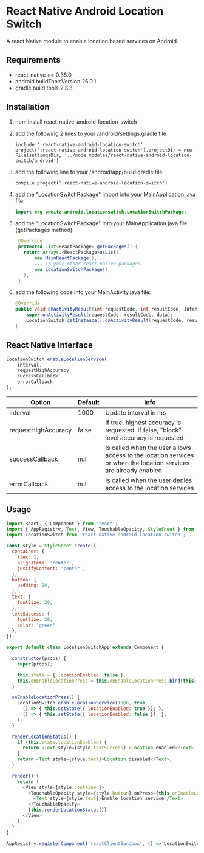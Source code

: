 
# React Native Android Location Switch

A react Native module to enable location based services on Android.


## Requirements
- react-native >= 0.38.0
- android buildToolsVersion 26.0.1
- gradle build tools 2.3.3


## Installation

1. npm install react-native-android-location-switch

2. add the following 2 lines to your <project>/android/settings.gradle file
   ```
   include ':react-native-android-location-switch'
   project(':react-native-android-location-switch').projectDir = new File(settingsDir, '../node_modules/react-native-android-location-switch/android')
   ```

3. add the following line to your <project>/android/app/build.gradle file
   ```
   compile project(':react-native-android-location-switch')
   ```

4. add the "LocationSwitchPackage" import into your MainApplication.java file:
   ```java
   import org.pweitz.android.locationswitch.LocationSwitchPackage;
   ```
   
5. add the "LocationSwitchPackage" into your MainApplication.java file (getPackages method):
   ```java
    @Override
    protected List<ReactPackage> getPackages() {
      return Arrays.<ReactPackage>asList(
          new MainReactPackage(),
          ... // your other react native packages
          new LocationSwitchPackage()
      );
    }
    ```
   
6. add the following code into your MainActivity.java file:
    ```java   
    @Override
    public void onActivityResult(int requestCode, int resultCode, Intent data) {
        super.onActivityResult(requestCode, resultCode, data);
        LocationSwitch.getInstance().onActivityResult(requestCode, resultCode);
    }
    ```


## React Native Interface

```javascript
LocationSwitch.enableLocationService(
    interval,
    requestHighAccuracy,
    successCallback,
    errorCallback
);
```

Option | Default | Info
------ | ------- | ----
interval | 1000 | Update interval in ms
requestHighAccuracy | false | If true, highest accuracy is requested. If false, "block" level accuracy is requested
successCallback | null | Is called when the user allows access to the location services or when the location services are already enabled
errorCallback | null | Is called when the user denies access to the location services


## Usage

```javascript
import React, { Component } from 'react';
import { AppRegistry, Text, View, TouchableOpacity, StyleSheet } from 'react-native';
import LocationSwitch from 'react-native-android-location-switch';

const style = StyleSheet.create({
  container: {
    flex: 1,
    alignItems: 'center',
    justifyContent: 'center',
  },
  button: {
    padding: 20,
  },
  text: {
    fontSize: 20,
  },
  textSuccess: {
    fontSize: 20,
    color: 'green'
  },
});

export default class LocationSwitchApp extends Component {

  constructor(props) {
    super(props);

    this.state = { locationEnabled: false };
    this.onEnableLocationPress = this.onEnableLocationPress.bind(this);
  }

  onEnableLocationPress() {
    LocationSwitch.enableLocationService(1000, true,
      () => { this.setState({ locationEnabled: true }); },
      () => { this.setState({ locationEnabled: false }); },
    );
  }

  renderLocationStatus() {
    if (this.state.locationEnabled) {
      return <Text style={style.textSuccess} >Location enabled</Text>;
    }
    return <Text style={style.text}>Location disabled</Text>;
  }

  render() {
    return (
      <View style={style.container}>
        <TouchableOpacity style={style.button} onPress={this.onEnableLocationPress}>
          <Text style={style.text}>Enable location service</Text>
        </TouchableOpacity>
        {this.renderLocationStatus()}
      </View>
    );
  }
}

AppRegistry.registerComponent('reactClientSandbox', () => LocationSwitchApp);

```
